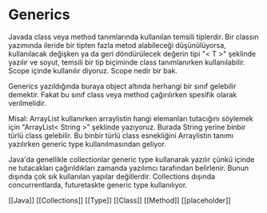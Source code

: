 # Generics

Javada class veya method tanımlarında kullanılan temsili tiplerdir. Bir classın yazımında ileride bir tipten fazla metod alabileceği düşünülüyorsa, kullanılacak değişken ya da geri döndürülecek değerin tipi "< T >" şeklinde yazılır ve soyut, temsili bir tip biçiminde class tanımlanırken kullanılabilir. Scope içinde kullanılır diyoruz. Scope nedir bir bak.

Generics yazıldığında buraya object altında herhangi bir sınıf gelebilir demektir. Fakat bu sınıf class veya method çağırılırken spesifik olarak verilmelidir.

Misal:
    ArrayList kullanırken arraylistin hangi elemanları tutacığını söylemek için "ArrayList< String >" şeklinde yazıyoruz. Burada String yerine binbir türlü class gelebilir. Bu binbir türlü class esnekliğini Arraylistin tanımı yazılırken generic type kullanılmasından geliyor.

Java'da genellikle collectionlar generic type kullanarak yazılır çünkü içinde ne tutacakları çağırıldıkları zamanda yazılımcı tarafından belirlenir. Bunun dışında çok sık kullanılan yapılar değillerdir. Collections dışında concurrentlarda, futuretaskte generic type kullanılıyor.

[[Java]]
[[Collections]]
[[Type]]
[[Class]]
[[Method]]
[[placeholder]]